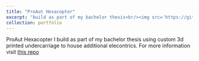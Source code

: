 ```yaml
---
title: "ProAut Hexacopter"
excerpt: "build as part of my bachelor thesis<br/><img src='https://github.com/TriPed-Robot/TriPed-Robot.github.io/blob/master/triped.png'>"
collection: portfolio
---
```


ProAut Hexacopter I build as part of my bachelor thesis using custom 3d printed undercarriage to house additional elecontrics.
For more information visit [this repo](https://github.com/liquidcronos/optical-stabilisation)

